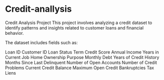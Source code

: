 # Credit-anallysis
Credit Analysis Project
This project involves analyzing a credit dataset to identify patterns and insights related to customer loans and financial behavior.

The dataset includes fields such as:

Loan ID
Customer ID
Loan Status
Term
Credit Score
Annual Income
Years in Current Job
Home Ownership
Purpose
Monthly Debt
Years of Credit History
Months Since Last Delinquent
Number of Open Accounts
Number of Credit Problems
Current Credit Balance
Maximum Open Credit
Bankruptcies
Tax Liens
